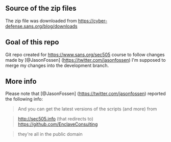 
## Source of the zip files
The zip file was downloaded from https://cyber-defense.sans.org/blog/downloads

## Goal of this repo
Git repo created for https://www.sans.org/sec505 course to follow changes made by [@JasonFossen] (https://twitter.com/jasonfossen)
I'm supposed to merge my changes into the development branch.

## More info
Please note that [@JasonFossen] (https://twitter.com/jasonfossen) reported the following info:
> And you can get the latest versions of the scripts (and more) from 

> http://sec505.info (that redirects to) https://github.com/EnclaveConsulting

> they're all in the public domain
 
 
